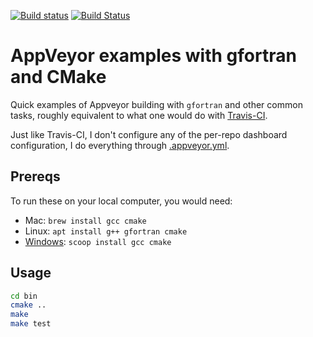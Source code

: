 [![Build status](https://ci.appveyor.com/api/projects/status/2ii31f21pg3duips?svg=true)](https://ci.appveyor.com/project/scivision/appveyor-gfortran)
[![Build Status](https://travis-ci.org/scivision/appveyor-gfortran.svg?branch=master)](https://travis-ci.org/scivision/appveyor-gfortran)
# AppVeyor examples with gfortran and CMake

Quick examples of Appveyor building with `gfortran` and other common tasks, roughly equivalent to what one would do with 
[Travis-CI](https://www.scivision.co/travis-ci-examples/).

Just like Travis-CI, I don't configure any of the per-repo dashboard configuration, I do everything through [.appveyor.yml](.appveyor.yml).

## Prereqs

To run these on your local computer, you would need:

* Mac: `brew install gcc cmake`
* Linux: `apt install g++ gfortran cmake`
* [Windows](https://www.scivision.co/brew-install-scoop-for-windows/): `scoop install gcc cmake`

## Usage
```sh
cd bin
cmake ..
make
make test
```
